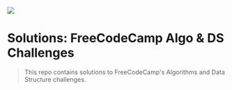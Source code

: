 ![](https://img.shields.io/badge/Coding-Challenges-darkgreen)

# Solutions: FreeCodeCamp Algo & DS Challenges
> This repo contains solutions to FreeCodeCamp's Algorithms and Data Structure challenges.


